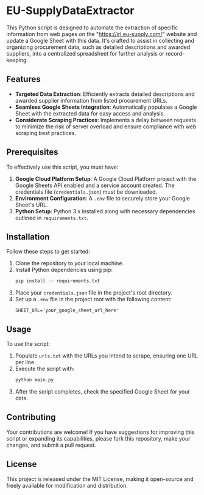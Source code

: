 # EU-SupplyDataExtractor

This Python script is designed to automate the extraction of specific information from web pages on the "https://irl.eu-supply.com/" website and update a Google Sheet with this data. It's crafted to assist in collecting and organizing procurement data, such as detailed descriptions and awarded suppliers, into a centralized spreadsheet for further analysis or record-keeping.

## Features

- **Targeted Data Extraction**: Efficiently extracts detailed descriptions and awarded supplier information from listed procurement URLs.
- **Seamless Google Sheets Integration**: Automatically populates a Google Sheet with the extracted data for easy access and analysis.
- **Considerate Scraping Practices**: Implements a delay between requests to minimize the risk of server overload and ensure compliance with web scraping best practices.

## Prerequisites

To effectively use this script, you must have:

1. **Google Cloud Platform Setup**: A Google Cloud Platform project with the Google Sheets API enabled and a service account created. The credentials file (`credentials.json`) must be downloaded.
2. **Environment Configuration**: A `.env` file to securely store your Google Sheet's URL.
3. **Python Setup**: Python 3.x installed along with necessary dependencies outlined in `requirements.txt`.

## Installation

Follow these steps to get started:

1. Clone the repository to your local machine.
2. Install Python dependencies using pip:
    ```sh
    pip install -r requirements.txt
    ```
3. Place your `credentials.json` file in the project's root directory.
4. Set up a `.env` file in the project root with the following content:
    ```plaintext
    SHEET_URL='your_google_sheet_url_here'
    ```

## Usage

To use the script:

1. Populate `urls.txt` with the URLs you intend to scrape, ensuring one URL per line.
2. Execute the script with:
    ```sh
    python main.py
    ```
3. After the script completes, check the specified Google Sheet for your data.

## Contributing

Your contributions are welcome! If you have suggestions for improving this script or expanding its capabilities, please fork this repository, make your changes, and submit a pull request.

## License

This project is released under the MIT License, making it open-source and freely available for modification and distribution.

